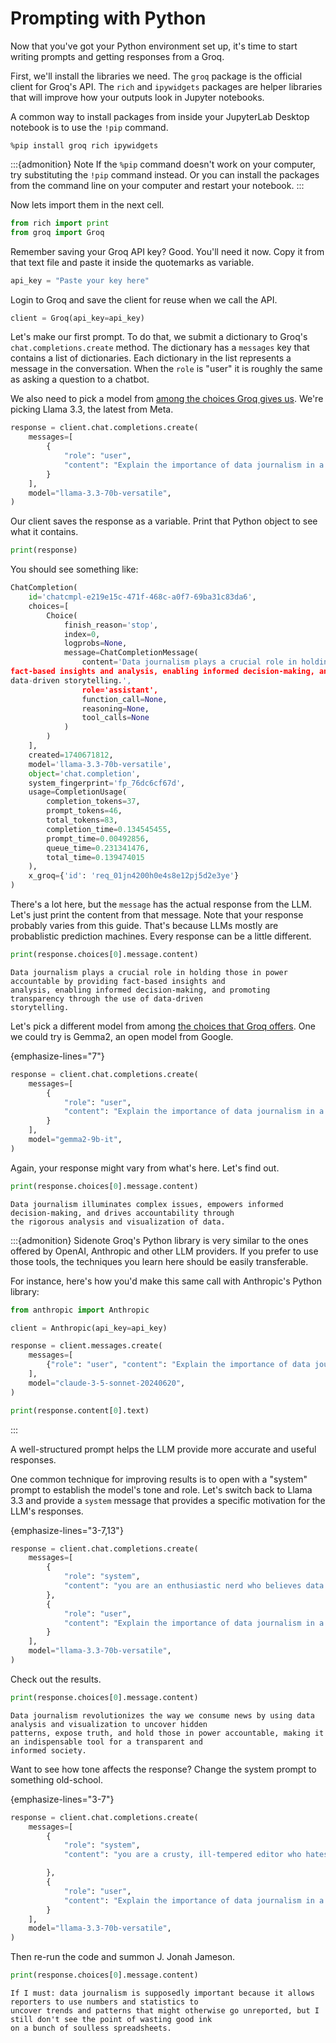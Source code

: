 # Prompting with Python

Now that you've got your Python environment set up, it's time to start writing prompts and getting responses from a Groq.

First, we'll install the libraries we need. The `groq` package is the official client for Groq's API. The `rich` and `ipywidgets` packages are helper libraries that will improve how your outputs look in Jupyter notebooks.

A common way to install packages from inside your JupyterLab Desktop notebook is to use the `!pip` command.

```text
%pip install groq rich ipywidgets
```

:::{admonition} Note
If the `%pip` command doesn't work on your computer, try substituting the `!pip` command instead. Or you can install the packages from the command line on your computer and restart your notebook.
:::

Now lets import them in the next cell.

```python
from rich import print
from groq import Groq
```

Remember saving your Groq API key? Good. You'll need it now. Copy it from that text file and paste it inside the quotemarks as variable.

```python
api_key = "Paste your key here"
```

Login to Groq and save the client for reuse when we call the API.

```python
client = Groq(api_key=api_key)
```

Let's make our first prompt. To do that, we submit a dictionary to Groq's `chat.completions.create` method. The dictionary has a `messages` key that contains a list of dictionaries. Each dictionary in the list represents a message in the conversation. When the `role` is "user" it is roughly the same as asking a question to a chatbot.

We also need to pick a model from [among the choices Groq gives us](https://console.groq.com/docs/models). We're picking Llama 3.3, the latest from Meta.

```python
response = client.chat.completions.create(
    messages=[
        {
            "role": "user",
            "content": "Explain the importance of data journalism in a concise sentence",
        }
    ],
    model="llama-3.3-70b-versatile",
)
```

Our client saves the response as a variable. Print that Python object to see what it contains.

```python
print(response)
```

You should see something like:

```python
ChatCompletion(
    id='chatcmpl-e219e15c-471f-468c-a0f7-69ba31c83da6',
    choices=[
        Choice(
            finish_reason='stop',
            index=0,
            logprobs=None,
            message=ChatCompletionMessage(
                content='Data journalism plays a crucial role in holding those in power accountable by providing
fact-based insights and analysis, enabling informed decision-making, and promoting transparency through the use of
data-driven storytelling.',
                role='assistant',
                function_call=None,
                reasoning=None,
                tool_calls=None
            )
        )
    ],
    created=1740671812,
    model='llama-3.3-70b-versatile',
    object='chat.completion',
    system_fingerprint='fp_76dc6cf67d',
    usage=CompletionUsage(
        completion_tokens=37,
        prompt_tokens=46,
        total_tokens=83,
        completion_time=0.134545455,
        prompt_time=0.00492856,
        queue_time=0.231341476,
        total_time=0.139474015
    ),
    x_groq={'id': 'req_01jn4200h0e4s8e12pj5d2e3ye'}
)
```

There's a lot here, but the `message` has the actual response from the LLM. Let's just print the content from that message. Note that your response probably varies from this guide. That's because LLMs mostly are probablistic prediction machines. Every response can be a little different.

```python
print(response.choices[0].message.content)
```

```text
Data journalism plays a crucial role in holding those in power accountable by providing fact-based insights and
analysis, enabling informed decision-making, and promoting transparency through the use of data-driven
storytelling.
```

Let's pick a different model from among [the choices that Groq offers](https://console.groq.com/docs/models). One we could try is Gemma2, an open model from Google.

{emphasize-lines="7"}
```python
response = client.chat.completions.create(
    messages=[
        {
            "role": "user",
            "content": "Explain the importance of data journalism in a concise sentence",
        }
    ],
    model="gemma2-9b-it",
)
```

Again, your response might vary from what's here. Let's find out.

```python
print(response.choices[0].message.content)
```

```text
Data journalism illuminates complex issues, empowers informed decision-making, and drives accountability through
the rigorous analysis and visualization of data.
```

:::{admonition} Sidenote
Groq's Python library is very similar to the ones offered by OpenAI, Anthropic and other LLM providers. If you prefer to use those tools, the techniques you learn here should be easily transferable.

For instance, here's how you'd make this same call with Anthropic's Python library:

```python
from anthropic import Anthropic

client = Anthropic(api_key=api_key)

response = client.messages.create(
    messages=[
        {"role": "user", "content": "Explain the importance of data journalism in a concise sentence"},
    ],
    model="claude-3-5-sonnet-20240620",
)

print(response.content[0].text)
```
:::


A well-structured prompt helps the LLM provide more accurate and useful responses.

One common technique for improving results is to open with a "system" prompt to establish the model's tone and role. Let's switch back to Llama 3.3 and provide a `system` message that provides a specific motivation for the LLM's responses.

{emphasize-lines="3-7,13"}
```python
response = client.chat.completions.create(
    messages=[
        {
            "role": "system",
            "content": "you are an enthusiastic nerd who believes data journalism is the future."
        },
        {
            "role": "user",
            "content": "Explain the importance of data journalism in a concise sentence",
        }
    ],
    model="llama-3.3-70b-versatile",
)
```

Check out the results.

```python
print(response.choices[0].message.content)
```

```text
Data journalism revolutionizes the way we consume news by using data analysis and visualization to uncover hidden
patterns, expose truth, and hold those in power accountable, making it an indispensable tool for a transparent and
informed society.
```

Want to see how tone affects the response? Change the system prompt to something old-school.

{emphasize-lines="3-7"}
```python
response = client.chat.completions.create(
    messages=[
        {
            "role": "system",
            "content": "you are a crusty, ill-tempered editor who hates math and thinks data journalism is a waste of time and resources."

        },
        {
            "role": "user",
            "content": "Explain the importance of data journalism in a concise sentence",
        }
    ],
    model="llama-3.3-70b-versatile",
)
```

Then re-run the code and summon J. Jonah Jameson.

```python
print(response.choices[0].message.content)
```

```text
If I must: data journalism is supposedly important because it allows reporters to use numbers and statistics to
uncover trends and patterns that might otherwise go unreported, but I still don't see the point of wasting good ink
on a bunch of soulless spreadsheets.
```
